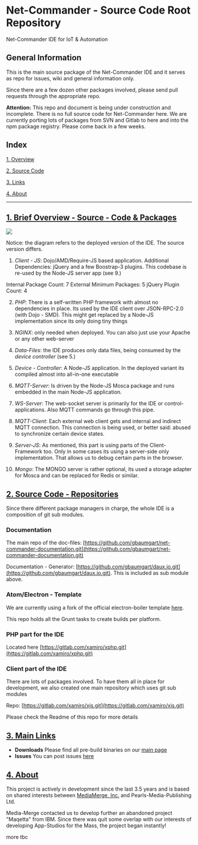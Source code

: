 # Net-Commander - Source Code Root Repository

Net-Commander IDE for IoT &amp; Automation

## General Information

This is the main source package of the Net-Commander IDE and it serves as repo for issues, wiki and general information only.

Since there are a few dozen other packages involved, please send pull requests through the appropriate repo.


**Attention:** This repo and document is being under construction and incomplete. There is no full source code for Net-Commander here.
We are currently porting lots of packages from SVN and Gitlab to here and into the npm package registry. Please come back in a few weeks.

## Index

<a href="#source" name="source">1. Overview</a>

<a href="#source" name="source">2. Source Code</a>

<a href="#links" name="links">3. Links</a>

<a href="#about" name="about">4. About</a>


<hr/>

## [1. Brief Overview - Source - Code & Packages](#overview)

<img src="https://raw.githubusercontent.com/net-commander/net-commander/master/misc/overview_code.png"/><br/>

Notice: the diagram refers to the deployed version of the IDE. The source version differs. 

1. *Client - JS*: Dojo/AMD/Require-JS based application. Additional Dependencies: jQuery and a few Boostrap-3 plugins. This codebase is re-used by the Node-JS server app (see 9.) 

Internal Package Count: 7
External Minimum Packages: 5 
jQuery Plugin Count: 4


2. *PHP*: There is a self-written PHP framework with almost no dependencies in place. Its used by the IDE client over JSON-RPC-2.0 (with Dojo - SMD). This might get replaced by a Node-JS implementation since its only doing tiny things

3. *NGINX*: only needed when deployed. You can also just use your Apache or any other web-server

4. *Data-Files*: the IDE produces only data files, being consumed by the *device controller* (see 5.)

5. *Device - Controller*: A Node-JS application. In the deployed variant its compiled almost into all-in-one executable

6. *MQTT-Server*: Is driven by the Node-JS Mosca package and runs embedded in the main Node-JS application.

7. *WS-Server*: The web-socket server is primarily for the IDE or control-applications. Also MQTT commands go through this pipe.
 
8. *MQTT-Client*: Each external web client gets and internal and indirect MQTT connection. This connection is being used, or better said: abused to synchronize certain device states.

9. *Server-JS*: As mentioned, this part is using parts of the Client-Framework too. Only in some cases its using a server-side only implementation. That allows us to debug certain parts in the browser.  

10. *Mongo*: The MONGO server is rather optional, its used a storage adapter for Mosca and can be replaced for Redis or similar.



## [2. Source Code - Repositories](#source)

Since there different package managers in charge, the whole IDE is a composition of git sub modules.

### Documentation

The main repo of the doc-files: [https://github.com/gbaumgart/net-commander-documentation.git](https://github.com/gbaumgart/net-commander-documentation.git)

Documentation - Generator: [https://github.com/gbaumgart/daux.io.git](https://github.com/gbaumgart/daux.io.git). This is included as sub module above.

  
### Atom/Electron - Template

We are currently using a fork of the official electron-boiler template [here](https://github.com/gbaumgart/electron-boilerplate.git).

This repo holds all the Grunt tasks to create builds per platform. 

### PHP part for the IDE

Located here [https://gitlab.com/xamiro/xphp.git](https://gitlab.com/xamiro/xphp.git)

### Client part of the IDE

There are lots of packages involved. To have them all in place for development, we also created one main repository which uses git sub modules

Repo: [https://gitlab.com/xamiro/xjs.git](https://gitlab.com/xamiro/xjs.git)
 
Please check the Readme of this repo for more details

 
## [3. Main Links](#links)

- **Downloads** Please find all pre-build binaries on our [main page](http://net-commander.com/downloads)
- **Issues** You can post issues [here](https://github.com/gbaumgart/Net-Commander/issues)


## [4. About](#about)

This project is actively in development since the last 3.5 years and is based on shared interests between [MediaMerge, Inc.](http://mediamerge.com) and Pearls-Media-Publishing Ltd.

Media-Merge contacted us to develop further an abandoned project "Maqetta" from IBM. Since there was quit some overlap with our interests of developing App-Studios for the Mass, the project began instantly!

more tbc


